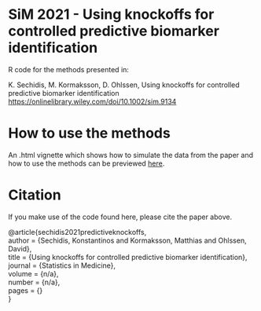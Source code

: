 # SiM 2021 - Using knockoffs for controlled predictive biomarker identification
R code for the methods presented in:

K. Sechidis, M. Kormaksson, D. Ohlssen, Using knockoffs for controlled predictive biomarker identification
https://onlinelibrary.wiley.com/doi/10.1002/sim.9134

# How to use the methods
An .html vignette which shows how to simulate the data from the paper and how to use the methods can be previewed [here]().

# Citation
If you make use of the code found here, please cite the paper above.

@article{sechidis2021predictiveknockoffs,<br />
author = {Sechidis, Konstantinos and Kormaksson, Matthias and Ohlssen, David},<br />
title = {Using knockoffs for controlled predictive biomarker identification},<br />
journal = {Statistics in Medicine},<br />
volume = {n/a},<br />
number = {n/a},<br />
pages = {}<br />
}

